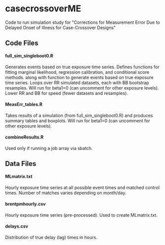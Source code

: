 # casecrossoverME
Code to run simulation study for "Corrections for Measurement Error Due to Delayed Onset of Illness for Case-Crossover Designs"

## Code Files
#### full_sim_singleboot0.R
Generates events based on true exposure time series. Defines functions for fitting marginal likelihood, regression calibration, and conditional score methods. along with function to generate events based on true exposure time series. Loops over RR simulated datasets, each with BB bootstrap resamples. Will run for beta1=0 (can uncomment for other exposure levels). Lower RR and BB for speed (fewer datasets and resamples).

#### MeasErr_tables.R
Takes results of a simulation (from full_sim_singleboot0.R) and produces summary tables and boxplots. Will run for beta1=0 (can uncomment for other exposure levels).

#### combineResults.R
Used only if running a job array via sbatch.

## Data Files
#### MLmatrix.txt
Hourly exposure time series at all possible event times and matched control times. Number of matches varies depending on month/day.

#### brentpmhourly.csv
Hourly exposure time series (pre-processed). Used to create MLmatrix.txt.

#### delays.csv
Distribution of true delay (lag) times in hours.
